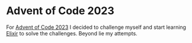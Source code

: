 # Advent of Code 2023

For [Advent of Code 2023](https://adventofcode.com/2023) I decided to challenge myself and start learning [Elixir](https://elixir-lang.org) to solve the challenges. Beyond lie my attempts.
